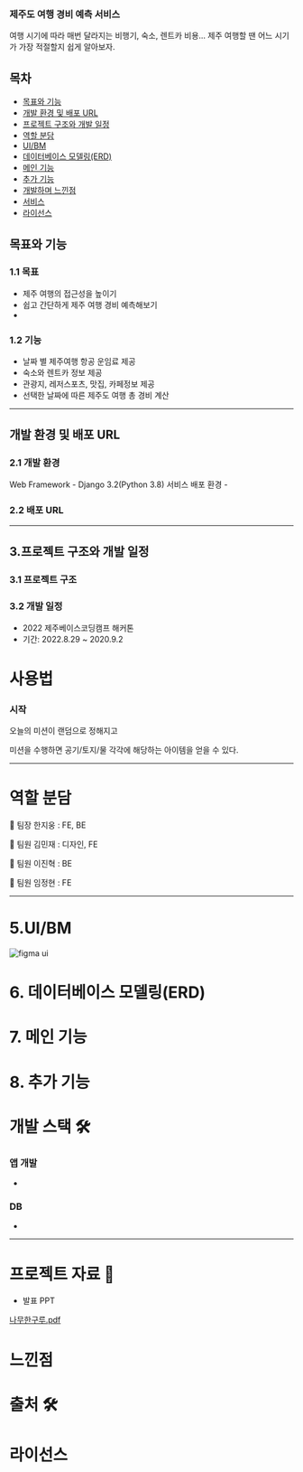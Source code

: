 ### 제주도 여행 경비 예측 서비스
  여행 시기에 따라 매번 달라지는 비행기, 숙소, 렌트카 비용... 
  제주 여행할 땐 어느 시기가 가장 적절할지 쉽게 알아보자.
  
## 목차
- [목표와 기능](#목표와-기능)
- [개발 환경 및 배포 URL](#개발-환경-및-배포-URL)
- [프로젝트 구조와 개발 일정](#프로젝트-구조와-개발-일정)
- [역할 분담](#역할분담)
- [UI/BM](#UI/BM)
- [데이터베이스 모델링(ERD)](#데이터베이스-모델링(ERD))
- [메인 기능](#메인-기능)
- [추가 기능](#추가-기능)
- [개발하며 느낀점](#개발하며-느낀점)
- [서비스](#서비스)
- [라이선스](#라이선스)

## 목표와 기능
### 1.1 목표
  - 제주 여행의 접근성을 높이기
  - 쉽고 간단하게 제주 여행 경비 예측해보기
  - 
### 1.2 기능
  - 날짜 별 제주여행 항공 운임료 제공
  - 숙소와 렌트카 정보 제공
  - 관광지, 레저스포츠, 맛집, 카페정보 제공
  - 선택한 날짜에 따른 제주도 여행 총 경비 계산

---
## 개발 환경 및 배포 URL

### 2.1 개발 환경
  Web Framework
    - Django 3.2(Python 3.8)
  서비스 배포 환경
    -  
### 2.2 배포 URL

---
## 3.프로젝트 구조와 개발 일정

### 3.1 프로젝트 구조

### 3.2 개발 일정
- 2022 제주베이스코딩캠프 해커톤
- 기간: 2022.8.29 ~ 2020.9.2
<!-- - 8.29(월): 주제 정하기 및 데이터 수집
- 8.30(화): 데이터 정형화 및 ui -->

# 사용법 

### 시작

오늘의 미션이 랜덤으로 정해지고 

미션을 수행하면 공기/토지/물 각각에 해당하는 아이템을 얻을 수 있다.

---

# 역할 분담

🐔 팀장 한지웅 : FE, BE

🐤 팀원 김민재 : 디자인, FE 

🐤 팀원 이진혁 : BE

🐤 팀원 임정현 : FE


---

# 5.UI/BM
![figma ui](https://github.com/limzzum/prejeju/blob/main/images/%EC%8A%A4%ED%81%AC%EB%A6%B0%EC%83%B7%202022-09-02%20%EC%98%A4%EC%A0%84%2011.01.46.png)

# 6. 데이터베이스 모델링(ERD)

# 7. 메인 기능

# 8. 추가 기능



# 개발 스택 🛠️

### 앱 개발

- 
### DB

- 

---

# 프로젝트 자료 📒

- 발표 PPT

[나무한구루.pdf](https://github.com/KimMinJeong05/GuruProject/files/6565982/default.pdf)


# 느낀점

# 출처 🛠️

###


# 라이선스

